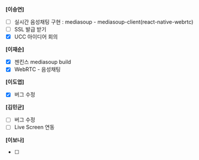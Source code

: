 **[이승연]**

- [ ]  실시간 음성채팅 구현 : mediasoup - mediasoup-client(react-native-webrtc)
- [ ]  SSL 발급 받기
- [x]  UCC 아이디어 회의

**[이재순]**

- [x]  젠킨스 mediasoup build
- [x]  WebRTC - 음성채팅

**[이도엽]**

- [x]  버그 수정

**[김민균]**

- [ ]  버그 수정
- [ ]  Live Screen 연동

**[이보나]**

- [ ]